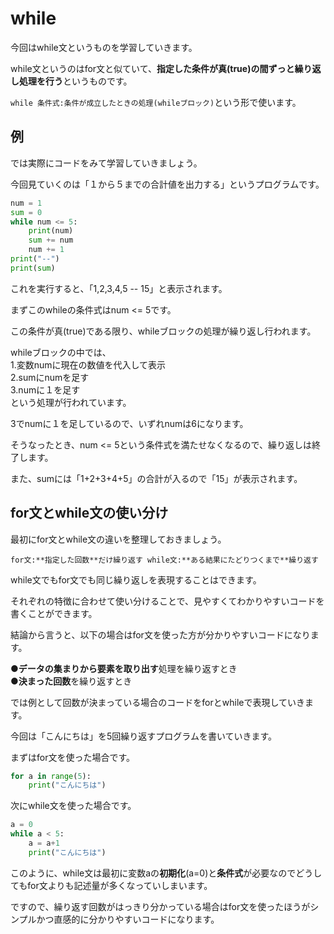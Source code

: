 # while
今回はwhile文というものを学習していきます。

while文というのはfor文と似ていて、**指定した条件が真(true)の間ずっと繰り返し処理を行う**というものです。

`while 条件式:条件が成立したときの処理(whileブロック)`という形で使います。

## 例
では実際にコードをみて学習していきましょう。

今回見ていくのは「１から５までの合計値を出力する」というプログラムです。

```python
num = 1
sum = 0
while num <= 5:
    print(num)
    sum += num
    num += 1
print("--")
print(sum)
```
これを実行すると、「1,2,3,4,5 -- 15」と表示されます。

まずこのwhileの条件式はnum <= 5です。

この条件が真(true)である限り、whileブロックの処理が繰り返し行われます。

whileブロックの中では、   
1.変数numに現在の数値を代入して表示   
2.sumにnumを足す   
3.numに１を足す   
という処理が行われています。

3でnumに１を足しているので、いずれnumは6になります。

そうなったとき、num <= 5という条件式を満たせなくなるので、繰り返しは終了します。

また、sumには「1+2+3+4+5」の合計が入るので「15」が表示されます。

## for文とwhile文の使い分け

最初にfor文とwhile文の違いを整理しておきましょう。

`for文:**指定した回数**だけ繰り返す
 while文:**ある結果にたどりつくまで**繰り返す`


while文でもfor文でも同じ繰り返しを表現することはできます。

それぞれの特徴に合わせて使い分けることで、見やすくてわかりやすいコードを書くことができます。

結論から言うと、以下の場合はfor文を使った方が分かりやすいコードになります。

●**データの集まりから要素を取り出す**処理を繰り返すとき   
●**決まった回数**を繰り返すとき   

では例として回数が決まっている場合のコードをforとwhileで表現していきます。

今回は「こんにちは」を5回繰り返すプログラムを書いていきます。

まずはfor文を使った場合です。
```Python
for a in range(5):
    print("こんにちは")
```

次にwhile文を使った場合です。
```Python
a = 0
while a < 5:
    a = a+1
    print("こんにちは")
```
このように、while文は最初に変数aの**初期化**(a=0)と**条件式**が必要なのでどうしてもfor文よりも記述量が多くなっていしまいます。

ですので、繰り返す回数がはっきり分かっている場合はfor文を使ったほうがシンプルかつ直感的に分かりやすいコードになります。
